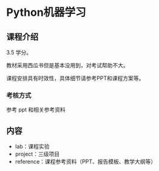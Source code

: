 # Python机器学习

## 课程介绍

3.5 学分。

教材采用西瓜书但是基本没用到，对考试帮助不大。

课程安排具有时效性，具体细节请参考PPT和课程方案等。

### 考核方式

参考 ppt 和相关参考资料

## 内容

- lab：课程实验
- project：三级项目
- reference：课程参考资料（PPT、报告模板、教学大纲等）
